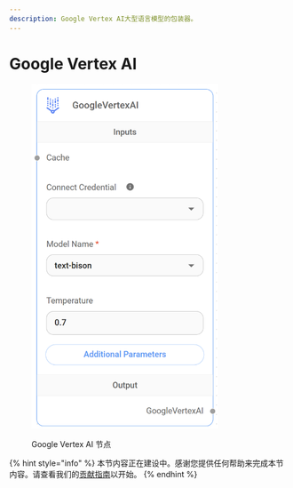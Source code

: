 ```yaml
---
description: Google Vertex AI大型语言模型的包装器。
---
```


# Google Vertex AI

<figure><img src="../../../.gitbook/assets/image (4) (1) (1) (1).png" alt="" width="336"><figcaption><p>Google Vertex AI 节点</p></figcaption></figure>

{% hint style="info" %}
本节内容正在建设中。感谢您提供任何帮助来完成本节内容。请查看我们的[贡献指南](../../../contributing/)以开始。
{% endhint %}
